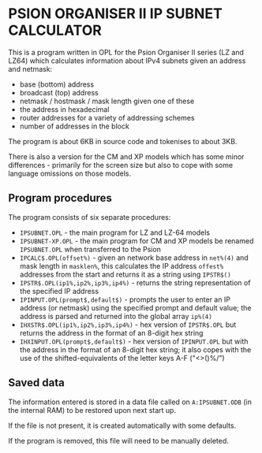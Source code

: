 PSION ORGANISER II IP SUBNET CALCULATOR
=======================================

This is a program written in OPL for the Psion Organiser II series (LZ and
LZ64) which calculates information about IPv4 subnets given an address and
netmask:

* base (bottom) address
* broadcast (top) address
* netmask / hostmask / mask length given one of these
* the address in hexadecimal
* router addresses for a variety of addressing schemes
* number of addresses in the block

The program is about 6KB in source code and tokenises to about 3KB.

There is also a version for the CM and XP models which has some minor
differences - primarily for the screen size but also to cope with some
language omissions on those models.

Program procedures
------------------

The program consists of six separate procedures:

* `IPSUBNET.OPL` - the main program for LZ and LZ-64 models
* `IPSUBNET-XP.OPL` - the main program for CM and XP models be renamed
  `IPSUBNET.OPL` when transferred to the Psion
* `IPCALC$.OPL(offset%)` - given an network base address in `net%(4)` and mask
  length in `masklen%`, this calculates the IP address `offest%` addresses from
  the start and returns it as a string using `IPSTR$()`
* `IPSTR$.OPL(ip1%,ip2%,ip3%,ip4%)` - returns the string representation of the
  specified IP address
* `IPINPUT.OPL(prompt$,default$)` - prompts the user to enter an IP address
  (or netmask) using the specified prompt and default value; the address is
  parsed and returned into the global array `ip%(4)`
* `IHXSTR$.OPL(ip1%,ip2%,ip3%,ip4%)` - hex version of `IPSTR$.OPL` but returns
  the address in the format of an 8-digit hex string
* `IHXINPUT.OPL(prompt$,default$)` - hex version of `IPINPUT.OPL` but with the
  address in the format of an 8-digit hex string; it also copes with the
  use of the shifted-equivalents of the letter keys A-F ("<>()%/")

Saved data
----------

The information entered is stored in a data file called on `A:IPSUBNET.ODB`
(in the internal RAM) to be restored upon next start up.

If the file is not present, it is created automatically with some defaults.

If the program is removed, this file will need to be manually deleted.
